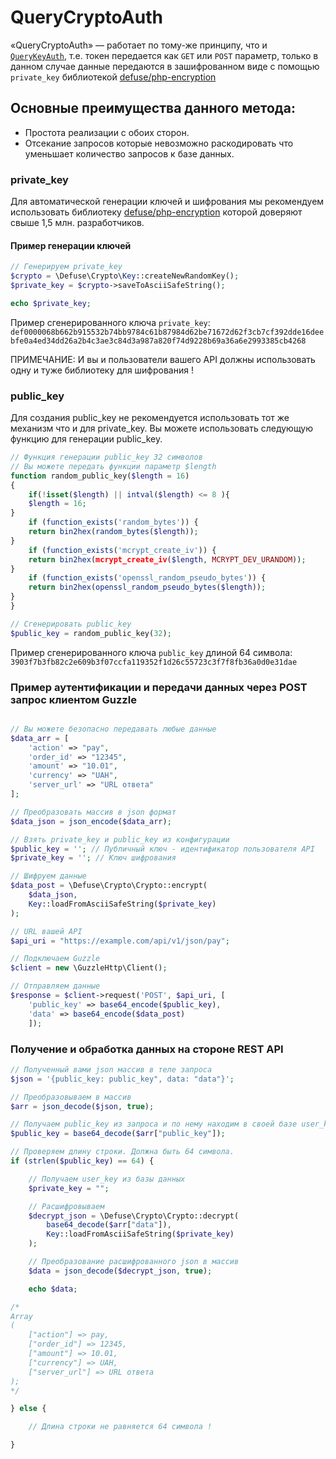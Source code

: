 # QueryCryptoAuth
«QueryCryptoAuth» — работает по тому-же принципу, что и [`QueryKeyAuth`](https://github.com/pllano/APIS-2018/blob/master/doc/QueryKeyAuth.md), т.е. токен передается как `GET` или `POST` параметр, только в данном случае данные передаются в зашифрованном виде с помощью `private_key` библиотекой [defuse/php-encryption](https://github.com/defuse/php-encryption)

## Основные преимущества данного метода:
- Простота реализации с обоих сторон.
- Отсекание запросов которые невозможно раскодировать что уменьшает количество запросов к базе данных.

### private_key
Для автоматической генерации ключей и шифрования мы рекомендуем использовать библиотеку [defuse/php-encryption](https://github.com/defuse/php-encryption) которой доверяют свыше 1,5 млн. разработчиков.
#### Пример генерации ключей
``` php
// Генерируем private_key
$crypto = \Defuse\Crypto\Key::createNewRandomKey();
$private_key = $crypto->saveToAsciiSafeString();

echo $private_key;

```
Пример сгенерированного ключа `private_key`: ` def0000068b662b915532b74bb9784c61b87984d62be71672d62f3cb7cf392dde16deebfe0a4ed34dd26a2b4c3ae3c84d3a987a820f74d9228b69a36a6e2993385cb4268 `

ПРИМЕЧАНИЕ: И вы и пользователи вашего API должны использовать одну и туже библиотеку для шифрования !
### public_key
Для создания public_key не рекомендуется использовать тот же механизм что и для private_key. Вы можете использовать следующую функцию для генерации public_key.
``` php
// Функция генерации public_key 32 символов
// Вы можете передать функции параметр $length
function random_public_key($length = 16)
{
    if(!isset($length) || intval($length) <= 8 ){
    $length = 16;
}
    if (function_exists('random_bytes')) {
    return bin2hex(random_bytes($length));
}
    if (function_exists('mcrypt_create_iv')) {
    return bin2hex(mcrypt_create_iv($length, MCRYPT_DEV_URANDOM));
}
    if (function_exists('openssl_random_pseudo_bytes')) {
    return bin2hex(openssl_random_pseudo_bytes($length));
}
}

// Сгенерировать public_key
$public_key = random_public_key(32);
```
Пример сгенерированного ключа `public_key` длиной 64 символа: ` 3903f7b3fb82c2e609b3f07ccfa119352f1d26c55723c3f7f8fb36a0d0e31dae `

### Пример аутентификации и передачи данных через POST запрос клиентом Guzzle
``` php

// Вы можете безопасно передавать любые данные
$data_arr = [
    'action' => "pay",
    'order_id' => "12345",
    'amount' => "10.01",
    'currency' => "UAH",
    'server_url' => "URL ответа"
];

// Преобразовать массив в json формат
$data_json = json_encode($data_arr);

// Взять private_key и public_key из конфигурации
$public_key = ''; // Публичный ключ - идентификатор пользователя API
$private_key = ''; // Ключ шифрования

// Шифруем данные
$data_post = \Defuse\Crypto\Crypto::encrypt(
    $data_json,
    Key::loadFromAsciiSafeString($private_key)
);

// URL вашей API
$api_uri = "https://example.com/api/v1/json/pay";

// Подключаем Guzzle
$client = new \GuzzleHttp\Client();

// Отправляем данные
$response = $client->request('POST', $api_uri, [
    'public_key' => base64_encode($public_key),
    'data' => base64_encode($data_post)
    ]);
```

### Получение и обработка данных на стороне REST API
``` php
// Полученный вами json массив в теле запроса
$json = '{public_key: public_key", data: "data"}';

// Преобразовываем в массив
$arr = json_decode($json, true);

// Получаем public_key из запроса и по нему находим в своей базе user_key
$public_key = base64_decode($arr["public_key"]);

// Проверяем длину строки. Должна быть 64 символа.
if (strlen($public_key) == 64) {

    // Получаем user_key из базы данных
    $private_key = "";

    // Расшифровываем
    $decrypt_json = \Defuse\Crypto\Crypto::decrypt(
        base64_decode($arr["data"]),
        Key::loadFromAsciiSafeString($private_key)
    );

    // Преобразование расшифрованного json в массив
    $data = json_decode($decrypt_json, true);

    echo $data;

/*
Array
(
    ["action"] => pay,
    ["order_id"] => 12345,
    ["amount"] => 10.01,
    ["currency"] => UAH,
    ["server_url"] => URL ответа
);
*/

} else {

    // Длина строки не равняется 64 символа !

}
```
 
